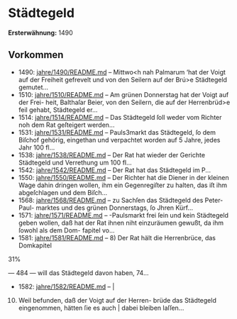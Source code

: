 # Städtegeld

**Ersterwähnung:** 1490

## Vorkommen
- 1490: [jahre/1490/README.md](../jahre/1490/README.md) – Mittwo<h nah Palmarum ‘hat der Voigt auf der
Freiheit gefrevelt und von den Seilern auf der Brú>e
Städtegeld gemutet...
- 1510: [jahre/1510/README.md](../jahre/1510/README.md) – Am grünen Donnerstag hat der Voigt auf der Frei-
heit, Balthaſar Beier, von den Seilern, die auf der
Herrenbrüd>e feil gehabt, Städtegeld er...
- 1514: [jahre/1514/README.md](../jahre/1514/README.md) – Das Städtegeld
ſoll weder vom Richter noh dem Rat geſteigert werden...
- 1531: [jahre/1531/README.md](../jahre/1531/README.md) – Pauls3markt das Städtegeld, ſo
dem Biſchof gehörig, eingethan und verpachtet worden
auf 5 Jahre, jedes Jahr 100 fl...
- 1538: [jahre/1538/README.md](../jahre/1538/README.md) – Der Rat hat wieder der Gerichte Städtegeld und
Verrethung um 100 fl...
- 1542: [jahre/1542/README.md](../jahre/1542/README.md) – Der Rat hat das Städtegeld im P...
- 1550: [jahre/1550/README.md](../jahre/1550/README.md) – Der Richter hat die Diener in der kleinen Wage dahin
dringen wollen, ihm ein Gegenregiſter zu halten, das iſt
ihm abgeſchlagen und dem Biſch...
- 1568: [jahre/1568/README.md](../jahre/1568/README.md) – zu Sachſen das Städtegeld des Peter-Paul-
marktes und des grünen Donnerstags, ſo Jhren Kürf...
- 1571: [jahre/1571/README.md](../jahre/1571/README.md) – -Paulsmarkt frei ſein
und kein Städtegeld geben wollen, daß hat der Rat ihnen
niht einzuräumen gewußt, da ihm ſowohl als dem Dom-
fapitel vo...
- 1581: [jahre/1581/README.md](../jahre/1581/README.md) – 8) Der Rat hält die Herrenbrüce, das Domkapitel

31%


— 484 —
will das Städtegeld davon haben, 74...
- 1582: [jahre/1582/README.md](../jahre/1582/README.md) – |

10) Weil befunden, daß der Voigt auf der Herren-
brüde das Städtegeld eingenommen, hätten ſie es auch |
dabei bleiben laſſen...
